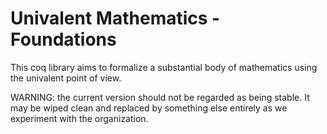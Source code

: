 Univalent Mathematics - Foundations
===================================

This coq library aims to formalize a substantial body of mathematics using the
univalent point of view.

WARNING: the current version should not be regarded as being stable.  It may be
wiped clean and replaced by something else entirely as we experiment with the
organization.
